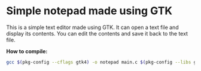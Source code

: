 
# Simple notepad made using GTK
This is a simple text editor made using GTK.
It can open a text file and display its contents.
You can edit the contents and save it back to the text file.

**How to compile:**
```bash
gcc $(pkg-config --cflags gtk4) -o notepad main.c $(pkg-config --libs gtk4)
```